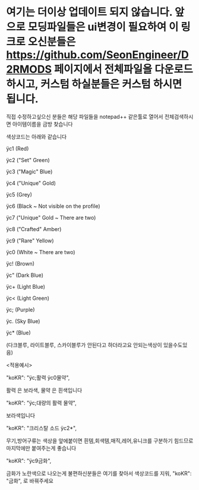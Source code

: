 # 여기는 더이상 업데이트 되지 않습니다. 앞으로 모딩파일들은 ui변경이 필요하여 이 링크로 오신분들은 https://github.com/SeonEngineer/D2RMODS 페이지에서 전체파일을 다운로드하시고, 커스텀 하실분들은 커스텀 하시면 됩니다.

직접 수정하고싶으신 분들은 해당 파일들을 notepad++ 같은툴로 열어서 전체검색하시면 아이템이름을 금방 찾습니다

색상코드는 아래와 같습니다

ÿc1 (Red)
 
ÿc2 ("Set" Green)
 
ÿc3 ("Magic" Blue)

ÿc4 ("Unique" Gold)

ÿc5 (Grey)

ÿc6 (Black ~ Not visible on the profile)

ÿc7 ("Unique" Gold ~ There are two)

ÿc8 ("Crafted" Amber)

ÿc9 ("Rare" Yellow)

ÿc0 (White ~ There are two)

ÿc! (Brown)

ÿc" (Dark Blue)

ÿc+ (Light Blue)

ÿc< (Light Green)

ÿc; (Purple)

ÿc. (Sky Blue)

ÿc* (Blue)

(다크블루, 라이트블루, 스카이블루가 안된다고 하더라고요 안되는색상이 있을수도있음)


<적용예시>

"koKR": "ÿc;활력 ÿc0물약",

활력 은 보라색, 물약 은 흰색입니다


"koKR": "ÿc;대량의 활력 물약",

보라색입니다


"koKR": "크리스탈 소드 ÿc2*",

무기,방어구류는 색상을 앞에붙이면 흰템,회색템,매직,레어,유니크를 구분하기 힘드므로 마지막에만 붙여주는게 좋습니다


"koKR": "ÿc9금화",

금화가 노란색으로 나오는게 불편하신분들은 여기를 찾아서 색상코드를 지워, "koKR": "금화", 로 바꿔주세요

